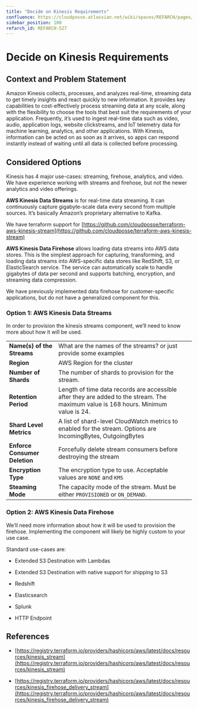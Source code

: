 ```yaml
---
title: "Decide on Kinesis Requirements"
confluence: https://cloudposse.atlassian.net/wiki/spaces/REFARCH/pages/1365409860/REFARCH-527+-+Decide+on+Kinesis+Requirements
sidebar_position: 100
refarch_id: REFARCH-527
---
```


# Decide on Kinesis Requirements

## Context and Problem Statement

Amazon Kinesis collects, processes, and analyzes real-time, streaming data to get timely insights and react quickly to new information. It provides key capabilities to cost-effectively process streaming data at any scale, along with the flexibility to choose the tools that best suit the requirements of your application. Frequently, it’s used to ingest real-time data such as video, audio, application logs, website clickstreams, and IoT telemetry data for machine learning, analytics, and other applications. With Kinesis, information can be acted on as soon as it arrives, so apps can respond instantly instead of waiting until all data is collected before processing.

## Considered Options
Kinesis has 4 major use-cases: streaming, firehose, analytics, and video. We have experience working with streams and firehose, but not the newer analytics and video offerings.

**AWS Kinesis Data Streams** is for real-time data streaming. It can continuously capture gigabyte-scale data every second from multiple sources. It’s basically Amazon’s proprietary alternative to Kafka.

We have terraform support for [https://github.com/cloudposse/terraform-aws-kinesis-stream](https://github.com/cloudposse/terraform-aws-kinesis-stream)

**AWS Kinesis Data Firehose** allows loading data streams into AWS data stores. This is the simplest approach for capturing, transforming, and loading data streams into AWS-specific data stores like RedShift, S3, or ElasticSearch service. The service can automatically scale to handle gigabytes of data per second and supports batching, encryption, and streaming data compression.

We have previously implemented data firehose for customer-specific applications, but do not have a generalized component for this.

### Option 1: AWS Kinesis Data Streams
In order to provision the kinesis streams component, we’ll need to know more about how it will be used.

| |  | |
| ----- | ----- | ----- |
|**Name(s) of the Streams** | What are the names of the streams? or just provide some examples | |
|**Region** | AWS Region for the cluster | |
|**Number of Shards** | The number of shards to provision for the stream. | |
|**Retention Period** | Length of time data records are accessible after they are added to the stream. The maximum value is 168 hours. Minimum value is 24. | |
|**Shard Level Metrics** | A list of shard-level CloudWatch metrics to enabled for the stream. Options are IncomingBytes, OutgoingBytes | |
|**Enforce Consumer Deletion** | Forcefully delete stream consumers before destroying the stream | |
|**Encryption Type** | The encryption type to use. Acceptable values are `NONE` and `KMS` | |
|**Steaming Mode** | The capacity mode of the stream. Must be either `PROVISIONED` or `ON_DEMAND`. | |

### Option 2: AWS Kinesis Data Firehose
We’ll need more information about how it will be used to provision the firehose. Implementing the component will likely be highly custom to your use case.

Standard use-cases are:

- Extended S3 Destination with Lambdas

- Extended S3 Destination with native support for shipping to S3

- Redshift

- Elasticsearch

- Splunk

- HTTP Endpoint

## References
- [https://registry.terraform.io/providers/hashicorp/aws/latest/docs/resources/kinesis_stream](https://registry.terraform.io/providers/hashicorp/aws/latest/docs/resources/kinesis_stream)

- [https://registry.terraform.io/providers/hashicorp/aws/latest/docs/resources/kinesis_firehose_delivery_stream](https://registry.terraform.io/providers/hashicorp/aws/latest/docs/resources/kinesis_firehose_delivery_stream)


